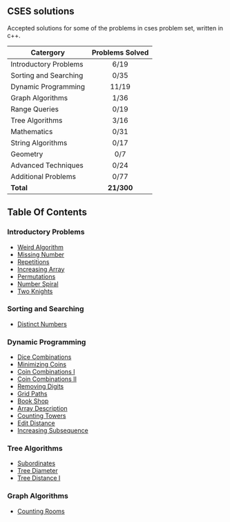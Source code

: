 ## CSES solutions
Accepted solutions for some of the problems in cses problem set, written in c++.


| **Catergory**         | **Problems Solved** |
|-----------------------|:-------------------:|
| Introductory Problems |        6/19         |
| Sorting and Searching |        0/35         |
| Dynamic Programming   |        11/19        |
| Graph Algorithms      |        1/36         |
| Range Queries         |        0/19         |
| Tree Algorithms       |        3/16         |
| Mathematics           |        0/31         |
| String Algorithms     |        0/17         |
| Geometry              |        0/7          |
| Advanced Techniques   |        0/24         |
| Additional Problems   |        0/77         |
| **Total**             |      **21/300**     |


## Table Of Contents

### Introductory Problems
- [Weird Algorithm](/Introductory_Problems/weird_algorithm.cpp)
- [Missing Number](/Introductory_Problems/missing_number.cpp)
- [Repetitions](/Introductory_Problems/repetitions.cpp)
- [Increasing Array](/Introductory_Problems/increasing_array.cpp)
- [Permutations](/Introductory_Problems/permutations.cpp)
- [Number Spiral](/Introductory_Problems/number_spiral.cpp)
- [Two Knights](/Introductory_Problems/two_knights.cpp)

### Sorting and Searching
- [Distinct Numbers](/Sorting_and_Searching/distinct_numbers.cpp)

### Dynamic Programming
- [Dice Combinations](/Dynamic_Programming/dice_combinations.cpp)
- [Minimizing Coins](/Dynamic_Programming/minimizing_coins.cpp)
- [Coin Combinations I](/Dynamic_Programming/coin_combinations1.cpp)
- [Coin Combinations II](/Dynamic_Programming/coin_combinations2.cpp)
- [Removing Digits](/Dynamic_Programming/removing_digits.cpp)
- [Grid Paths](/Dynamic_Programming/grid_paths.cpp)
- [Book Shop](/Dynamic_Programming/book_shop.cpp)
- [Array Description](/Dynamic_Programming/array_description.cpp)
- [Counting Towers](/Dynamic_Programming/counting_towers.cpp)
- [Edit Distance](/Dynamic_Programming/edit_distance.cpp)
- [Increasing Subsequence](/Dynamic_Programming/increasing_subsequence.cpp)

### Tree Algorithms
- [Subordinates](/Tree_Algorithms/subordinates.cpp)
- [Tree Diameter](/Tree_Algorithms/tree_diameter.cpp)
- [Tree Distance I](/Tree_Algorithms/tree_distance1.cpp)

### Graph Algorithms
- [Counting Rooms](/Graph_Algorithms/counting_rooms.cpp)
